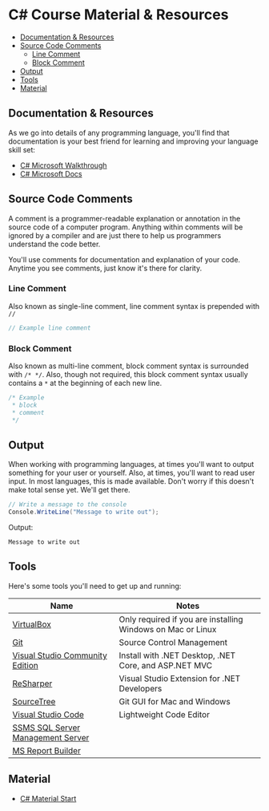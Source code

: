 # C# Course Material & Resources

* [Documentation & Resources](#documentation-resources)
* [Source Code Comments](#source-code-comments)
  * [Line Comment](#line-comment)
  * [Block Comment](#block-comment)
* [Output](#output)
* [Tools](#tools)
* [Material](#material)

## Documentation & Resources

As we go into details of any programming language, you'll find that documentation is your best friend for learning and improving your language skill set:

* [C# Microsoft Walkthrough](https://msdn.microsoft.com/en-us/library/jj153219.aspx)
* [C# Microsoft Docs](https://docs.microsoft.com/en-us/dotnet/csharp/)

## Source Code Comments

A comment is a programmer-readable explanation or annotation in the source code of a computer program. Anything within comments will be ignored by a compiler and are just there to help us programmers understand the code better.

You'll use comments for documentation and explanation of your code. Anytime you see comments, just know it's there for clarity.

### Line Comment

Also known as single-line comment, line comment syntax is prepended with `//`

```cs
// Example line comment
```

### Block Comment

Also known as multi-line comment, block comment syntax is surrounded with `/* */`. Also, though not required, this block comment syntax usually contains a `*` at the beginning of each new line.

```cs
/* Example
 * block
 * comment
 */
```

## Output

When working with programming languages, at times you'll want to output something for your user or yourself. Also, at times, you'll want to read user input. In most languages, this is made available. Don't worry if this doesn't make total sense yet. We'll get there.

```cs
// Write a message to the console
Console.WriteLine("Message to write out");
```

Output:

```
Message to write out
```

## Tools

Here's some tools you'll need to get up and running:

| Name                                                                                | Notes                                                       |
| ----------------------------------------------------------------------------------- | ----------------------------------------------------------- |
| [VirtualBox](https://www.virtualbox.org/wiki/Downloads)                             | Only required if you are installing Windows on Mac or Linux |
| [Git](https://git-scm.com)                                                          | Source Control Management                                   |
| [Visual Studio Community Edition](https://www.visualstudio.com)                     | Install with .NET Desktop, .NET Core, and ASP.NET MVC       |
| [ReSharper](https://www.jetbrains.com/resharper)                                    | Visual Studio Extension for .NET Developers                 |
| [SourceTree](https://www.sourcetreeapp.com)                                         | Git GUI for Mac and Windows                                 |
| [Visual Studio Code](https://code.visualstudio.com)                                 | Lightweight Code Editor                                     |
| [SSMS SQL Server Management Server](https://go.microsoft.com/fwlink/?linkid=858904) |                                                             |
| [MS Report Builder](https://www.microsoft.com/en-us/download/details.aspx?id=53613) |                                                             |

## Material

* [C# Material Start](variables.markdown)
